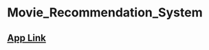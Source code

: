# Movie_Recommendation_System

## [App Link](https://share.streamlit.io/amitprna/movie_recommendation_system/application.py)
